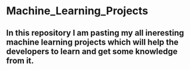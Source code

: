 # Machine_Learning_Projects

## In this repository I am pasting my all ineresting machine learning projects which will help the developers to learn and get some knowledge from it.
